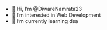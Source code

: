 - 👋 Hi, I’m @DiwareNamrata23
- 👀 I’m interested in Web Development 
- 🌱 I’m currently learning dsa
  

<!---
DiwareNamrata23/DiwareNamrata23 is a ✨ special ✨ repository because its `README.md` (this file) appears on your GitHub profile.
You can click the Preview link to take a look at your changes.
--->
